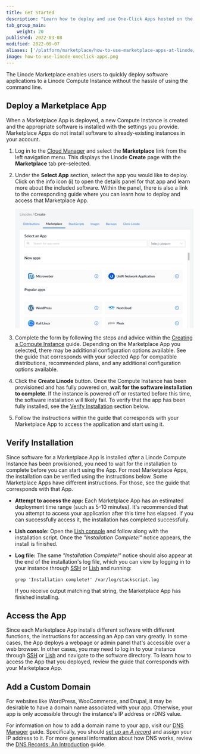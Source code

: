 ```yaml
---
title: Get Started
description: "Learn how to deploy and use One-Click Apps hosted on the Linode Marketplace."
tab_group_main:
    weight: 20
published: 2022-03-08
modified: 2022-09-07
aliases: ['/platform/marketplace/how-to-use-marketplace-apps-at-linode/', '/platform/one-click/how-to-use-one-click-apps-at-linode/','/guides/how-to-use-marketplace-apps-at-linode/', '/products/tools/marketplace-one-click-apps/guides/marketplace-deploy-app/', '/products/tools/marketplace-one-click-apps/guides/marketplace-access-app/','/products/tools/marketplace-one-click-apps/guides/marketplace-add-domain-name/']
image: how-to-use-linode-oneclick-apps.png
---
```


The Linode Marketplace enables users to quickly deploy software applications to a Linode Compute Instance without the hassle of using the command line.

## Deploy a Marketplace App

When a Marketplace App is deployed, a new Compute Instance is created and the appropriate software is installed with the settings you provide. Marketplace Apps do not install software to already-existing instances in your account.

1. Log in to the [Cloud Manager](https://cloud.linode.com) and select the **Marketplace** link from the left navigation menu. This displays the Linode **Create** page with the **Marketplace** tab pre-selected.

1. Under the **Select App** section, select the app you would like to deploy. Click on the info icon (**i**) to open the details panel for that app and learn more about the included software. Within the panel, there is also a link to the corresponding guide where you can learn how to deploy and access that Marketplace App.

    ![Screenshot of Select App section](marketplace-select-app.png)

1. Complete the form by following the steps and advice within the [Creating a Compute Instance](/docs/guides/creating-a-compute-instance/) guide. Depending on the Marketplace App you selected, there may be additional configuration options available. See the guide that corresponds with your selected App for compatible distributions, recommended plans, and any additional configuration options available.

1. Click the **Create Linode** button. Once the Compute Instance has been provisioned and has fully powered on, **wait for the software installation to complete**. If the instance is powered off or restarted before this time, the software installation will likely fail. To verify that the app has been fully installed, see the [Verify Installation](#verify-installation) section below.

1. Follow the instructions within the guide that corresponds with your Marketplace App to access the application and start using it.

## Verify Installation

Since software for a Marketplace App is installed *after* a Linode Compute Instance has been provisioned, you need to wait for the installation to complete before you can start using the App. For most Marketplace Apps, the installation can be verified using the instructions below. Some Marketplace Apps have different instructions. For those, see the guide that corresponds with that App.

-   **Attempt to access the app:** Each Marketplace App has an estimated deployment time range (such as 5-10 minutes). It's recommended that you attempt to access your application after this time has elapsed. If you can successfully access it, the installation has completed successfully.

-   **Lish console:** Open the [Lish console](/docs/guides/lish/) and follow along with the installation script. Once the *"Installation Complete!"* notice appears, the install is finished.

-   **Log file:** The same *"Installation Complete!"* notice should also appear at the end of the installation's log file, which you can view by logging in to your instance through [SSH](/docs/guides/connect-to-server-over-ssh/) or [Lish](/docs/guides/lish/) and running:

        grep 'Installation complete!' /var/log/stackscript.log

    If you receive output matching that string, the Marketplace App has finished installing.

## Access the App

Since each Marketplace App installs different software with different functions, the instructions for accessing an App can vary greatly. In some cases, the App deploys a webpage or admin panel that's accessible over a web browser. In other cases, you may need to log in to your instance through [SSH](/docs/guides/connect-to-server-over-ssh/) or [Lish](/docs/guides/lish/) and navigate to the software directory. To learn how to access the App that you deployed, review the guide that corresponds with your Marketplace App.

## Add a Custom Domain

For websites like WordPress, WooCommerce, and Drupal, it may be desirable to have a domain name associated with your app. Otherwise, your app is only accessible through the instance's IP address or rDNS value.

For information on how to add a domain name to your app, visit our [DNS Manager](/docs/products/networking/dns-manager/) guide. Specifically, you should [set up an *A record*](/docs/products/networking/dns-manager/#add-dns-records) and assign your IP address to it. For more general information about how DNS works, review the [DNS Records: An Introduction](/docs/guides/dns-overview/) guide.
